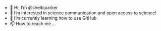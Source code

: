 - 👋 Hi, I’m @shelbiparker
- 👀 I’m interested in science communication and open access to science!
- 🌱 I’m currently learning how to use GitHub
- 📫 How to reach me ...

<!---
shelbiparker/shelbiparker is a ✨ special ✨ repository because its `README.md` (this file) appears on your GitHub profile.
You can click the Preview link to take a look at your changes.
--->
